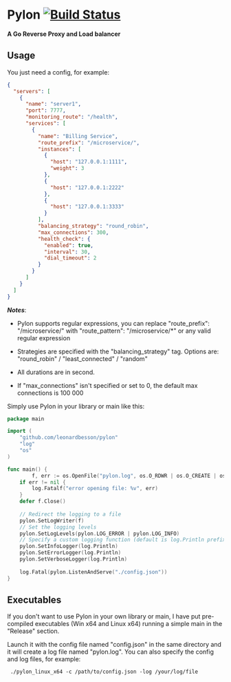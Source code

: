# Pylon [![Build Status](https://travis-ci.org/LeonardBesson/pylon.svg?branch=master)](https://travis-ci.org/LeonardBesson/pylon)
**A Go Reverse Proxy and Load balancer**

## Usage
You just need a config, for example:
```json
{
  "servers": [
    {
      "name": "server1",
      "port": 7777,
      "monitoring_route": "/health",
      "services": [
        {
          "name": "Billing Service",
          "route_prefix": "/microservice/",
          "instances": [
            {
              "host": "127.0.0.1:1111",
              "weight": 3
            },
            {
              "host": "127.0.0.1:2222"
            },
            {
              "host": "127.0.0.1:3333"
            }
          ],
          "balancing_strategy": "round_robin",
          "max_connections": 300,
          "health_check": {
            "enabled": true,
            "interval": 30,
            "dial_timeout": 2
          }
        }
      ]
    }
  ]
}
```
***Notes***:
* Pylon supports regular expressions, you can replace "route_prefix": "/microservice/"
with "route_pattern": "/microservice/*" or any valid regular expression

* Strategies are specified with the "balancing_strategy" tag.
Options are: "round_robin" / "least_connected" / "random"

* All durations are in second.

* If "max_connections" isn't specified or set to 0, the default max connections is 100 000

Simply use Pylon in your library or main like this:
```go
package main

import (
	"github.com/leonardbesson/pylon"
	"log"
	"os"
)

func main() {
    	f, err := os.OpenFile("pylon.log", os.O_RDWR | os.O_CREATE | os.O_TRUNC, 0666)
	if err != nil {
		log.Fatalf("error opening file: %v", err)
	}
	defer f.Close()
	
	// Redirect the logging to a file
	pylon.SetLogWriter(f)
	// Set the logging levels
	pylon.SetLogLevels(pylon.LOG_ERROR | pylon.LOG_INFO)
	// Specify a custom logging function (default is log.Println prefixed with (ERROR|DEBUG|INFO|VERBO)
	pylon.SetInfoLogger(log.Println)
	pylon.SetErrorLogger(log.Println)
	pylon.SetVerboseLogger(log.Println)
	
	log.Fatal(pylon.ListenAndServe("./config.json"))
}
```
## Executables
If you don't want to use Pylon in your own library or main, I have put pre-compiled executables (Win x64 and Linux x64) running a simple main in the "Release" section.

Launch it with the config file named "config.json" in the same directory and it will create a log file named "pylon.log". You can also specify the config and log files, for example:
```
 ./pylon_linux_x64 -c /path/to/config.json -log /your/log/file
```

